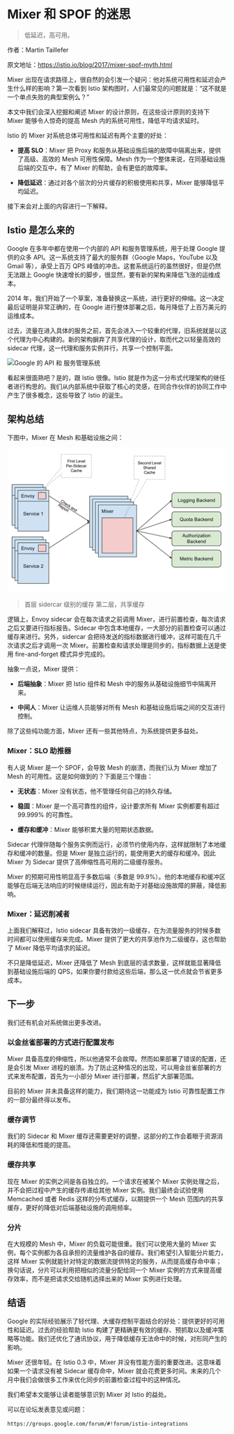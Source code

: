 # Mixer 和 SPOF 的迷思
> 低延迟，高可用。

作者：Martin Taillefer

原文地址：https://istio.io/blog/2017/mixer-spof-myth.html


Mixer 出现在请求路径上，很自然的会引发一个疑问：他对系统可用性和延迟会产生什么样的影响？第一次看到 Istio 架构图时，人们最常见的问题就是：“这不就是一个单点失败的典型案例么？”

本文中我们会深入挖掘和阐述 Mixer 的设计原则，在这些设计原则的支持下 Mixer 能够令人惊奇的提高 Mesh 内的系统可用性，降低平均请求延时。

Istio 的 Mixer 对系统总体可用性和延迟有两个主要的好处：

- **提高 SLO**：Mixer 把 Proxy 和服务从基础设施后端的故障中隔离出来，提供了高级、高效的 Mesh 可用性保障。Mesh 作为一个整体来说，在同基础设施后端的交互中，有了 Mixer 的帮助，会有更低的故障率。

- **降低延迟**：通过对各个层次的分片缓存的积极使用和共享，Mixer 能够降低平均延迟。

接下来会对上面的内容进行一下解释。

## Istio 是怎么来的

Google 在多年中都在使用一个内部的 API 和服务管理系统，用于处理 Google 提供的众多 API。这一系统支持了最大的服务群（Google Maps，YouTube 以及 Gmail 等），承受上百万 QPS 峰值的冲击。这套系统运行的虽然很好，但是仍然无法跟上 Google 快速增长的脚步，很显然，要有新的架构来降低飞涨的运维成本。

2014 年，我们开始了一个草案，准备替换这一系统，进行更好的伸缩。这一决定最后证明是非常正确的，在 Google 进行整体部署之后，每月降低了上百万美元的运维成本。

过去，流量在进入具体的服务之前，首先会进入一个较重的代理，旧系统就是以这个代理为中心构建的。新的架构摒弃了共享代理的设计，取而代之以轻量高效的 sidecar 代理，这一代理和服务实例并行，共享一个控制平面。

![Google 的 API 和 服务管理系统
](img/mixer-spof-myth-1.svg)

看起来很面熟吧？是的，跟 Istio 很像。Istio 就是作为这一分布式代理架构的继任者进行构思的。我们从内部系统中获取了核心的灵感，在同合作伙伴的协同工作中产生了很多概念，这些导致了 Istio 的诞生。

## 架构总结

下图中，Mixer 在 Mesh 和基础设施之间：

![Istio 拓扑](img/mixer-spof-myth-2.svg)

> 首层 sidercar 级别的缓存
> 第二层，共享缓存

逻辑上，Envoy sidecar 会在每次请求之前调用 Mixer，进行前置检查，每次请求之后又要进行指标报告。Sidecar 中包含本地缓存，一大部分的前置检查可以通过缓存来进行。另外，sidercar 会把待发送的指标数据进行缓冲，这样可能在几千次请求之后才调用一次 Mixer。前置检查和请求处理是同步的，指标数据上送是使用 fire-and-forget 模式异步完成的。

抽象一点说，Mixer 提供：

- **后端抽象**：Mixer 把 Istio 组件和 Mesh 中的服务从基础设施细节中隔离开来。

- **中间人**：Mixer 让运维人员能够对所有 Mesh 和基础设施后端之间的交互进行控制。

除了这些纯功能方面，Mixer 还有一些其他特点，为系统提供更多益处。

### Mixer：SLO 助推器

有人说 Mixer 是一个 SPOF，会导致 Mesh 的崩溃，而我们认为 Mixer 增加了 Mesh 的可用性。这是如何做到的？下面是三个理由：

- **无状态**：Mixer 没有状态，他不管理任何自己的持久存储。

- **稳固**：Mixer 是一个高可靠性的组件，设计要求所有 Mixer 实例都要有超过 99.999% 的可靠性。

- **缓存和缓冲**：Mixer 能够积累大量的短期状态数据。

Sidecar 代理伴随每个服务实例而运行，必须节约使用内存，这样就限制了本地缓存和缓冲的数量。但是 Mixer 是独立运行的，能使用更大的缓存和缓冲。因此 Mixer 为 Sidecar 提供了高伸缩性高可用的二级缓存服务。

Mixer 的预期可用性明显高于多数后端（多数是 99.9%）。他的本地缓存和缓冲区能够在后端无法响应的时候继续运行，因此有助于对基础设施故障的屏蔽，降低影响。

### Mixer：延迟削减者

上面我们解释过，Istio sidecar 具备有效的一级缓存，在为流量服务的时候多数时间都可以使用缓存来完成。Mixer 提供了更大的共享池作为二级缓存，这也帮助了 Mixer 降低平均请求的延迟。

不只是降低延迟，Mixer 还降低了 Mesh 到底层的请求数量，这样就能显著降低到基础设施后端的 QPS，如果你要付款给这些后端，那么这一优点就会节省更多成本。

## 下一步

我们还有机会对系统做出更多改进。

### 以金丝雀部署的方式进行配置发布

Mixer 具备高度的伸缩性，所以他通常不会故障。然而如果部署了错误的配置，还是会引发 Mixer 进程的崩溃。为了防止这种情况的出现，可以用金丝雀部署的方式来发布配置，首先为一小部分 Mixer 进行部署，然后扩大部署范围。

目前的 Mixer 并未具备这样的能力，我们期待这一功能成为 Istio 可靠性配置工作的一部分最终得以发布。

### 缓存调节

我们的 Sidecar 和 Mixer 缓存还需要更好的调整，这部分的工作会着眼于资源消耗的降低和性能的提高。

### 缓存共享

现在 Mixer 的实例之间是各自独立的。一个请求在被某个 Mixer 实例处理之后，并不会把过程中产生的缓存传递给其他 Mixer 实例。我们最终会试验使用 Memcached 或者 Redis 这样的分布式缓存，以期提供一个 Mesh 范围内的共享缓存，更好的降低对后端基础设施的调用频率。

### 分片

在大规模的 Mesh 中，Mixer 的负载可能很重。我们可以使用大量的 Mixer 实例，每个实例都为各自承担的流量维护各自的缓存。我们希望引入智能分片能力，这样 Mixer 实例就能针对特定的数据流提供特定的服务，从而提高缓存命中率；换句话说，分片可以利用把相似的流量分配给同一个 Mixer 实例的方式来提高缓存效率，而不是把请求交给随机选择出来的 Mixer 实例进行处理。

## 结语

Google 的实际经验展示了轻代理、大缓存控制平面结合的好处：提供更好的可用性和延迟。过去的经验帮助 Istio 构建了更精确更有效的缓存、预抓取以及缓冲策略等功能。我们还优化了通讯协议，用于降低缓存无法命中的时候，对形同产生的影响。

Mixer 还很年轻。在 Istio 0.3 中，Mixer 并没有性能方面的重要改进。这意味着如果一个请求没有被 Sidecar 缓存命中，Mixer 就会花费更多时间。未来的几个月中我们会做很多工作来优化同步的前置检查过程中的这种情况。

我们希望本文能够让读者能够意识到 Mixer 对 Istio 的益处。

可以在论坛发表意见或问题：

`https://groups.google.com/forum/#!forum/istio-integrations`

